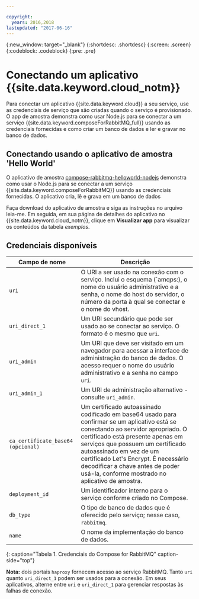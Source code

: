 ```yaml
---

copyright:
  years: 2016,2018
lastupdated: "2017-06-16"
---
```


{:new_window: target="_blank"}
{:shortdesc: .shortdesc}
{:screen: .screen}
{:codeblock: .codeblock}
{:pre: .pre}

# Conectando um aplicativo {{site.data.keyword.cloud_notm}}

Para conectar um aplicativo {{site.data.keyword.cloud}} a seu serviço, use as credenciais de serviço que são criadas quando o serviço é provisionado. O app de amostra demonstra como usar Node.js para se conectar a um serviço {{site.data.keyword.composeForRabbitMQ_full}} usando as credenciais fornecidas e como criar um banco de dados e ler e gravar no banco de dados.

## Conectando usando o aplicativo de amostra 'Hello World'

O aplicativo de amostra [compose-rabbitmq-helloworld-nodejs](https://github.com/IBM-Bluemix/compose-rabbitmq-helloworld-nodejs) demonstra como usar o Node.js para se conectar a um serviço {{site.data.keyword.composeForRabbitMQ}} usando as credenciais fornecidas. O aplicativo cria, lê e grava em um banco de dados

Faça download do aplicativo de amostra e siga as instruções no arquivo leia-me. Em seguida, em sua página de detalhes do aplicativo no {{site.data.keyword.cloud_notm}}, clique em **Visualizar app** para visualizar os conteúdos da tabela *exemplos*.

## Credenciais disponíveis

Campo de nome|Descrição
----------|-----------
`uri`|O URI a ser usado na conexão com o serviço. Inclui o esquema (`amqps:), o nome do usuário administrativo e a senha, o nome do host do servidor, o número da porta à qual se conectar e o nome do vhost.
`uri_direct_1`|Um URI secundário que pode ser usado ao se conectar ao serviço. O formato é o mesmo que `uri`.
`uri_admin`|Um URI que deve ser visitado em um navegador para acessar a interface de administração do banco de dados. O acesso requer o nome do usuário administrativo e a senha no campo `uri`.
`uri_admin_1`|Um URI de administração alternativo - consulte `uri_admin`.
` ca_certificate_base64 `  ` (opcional) `|Um certificado autoassinado codificado em base64 usado para confirmar se um aplicativo está se conectando ao servidor apropriado. O certificado está presente apenas em serviços que possuem um certificado autoassinado em vez de um certificado Let's Encrypt. É necessário decodificar a chave antes de poder usá-la, conforme mostrado no aplicativo de amostra.
`deployment_id`|Um identificador interno para o serviço conforme criado no Compose.
`db_type`|O tipo de banco de dados que é oferecido pelo serviço; nesse caso, `rabbitmq`.
`name`|O nome da implementação do banco de dados.
{: caption="Tabela 1. Credenciais do Compose for RabbitMQ" caption-side="top"}

**Nota:** dois portais `haproxy` fornecem acesso ao serviço RabbitMQ. Tanto `uri` quanto `uri_direct_1` podem ser usados para a conexão. Em seus aplicativos, alterne entre `uri` e `uri_direct_1` para gerenciar respostas às falhas de conexão.
